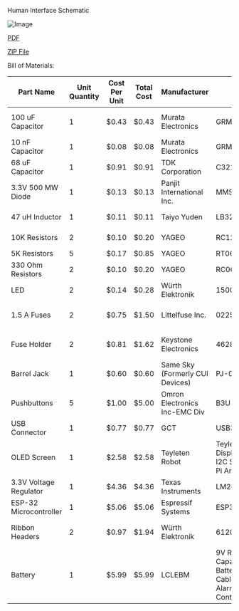 Human Interface Schematic

![Image](https://github.com/user-attachments/assets/022fcd61-9c8a-4d45-aeb1-e553ebc384b9)

[PDF](https://github.com/user-attachments/files/19080059/EGR314Schem3.42.5.pdf)

[ZIP File](https://github.com/ibmyers2/EGR314_Team309_IBM/raw/refs/heads/main/EGR314HI.zip)

Bill of Materials:

| Part Name              | Unit Quantity | Cost Per Unit | Total Cost | Manufacturer                    | Manufacturer Part #                                                                                                                                                                                      | Vendor Link                                                                                                                                                             | Datasheet Link                                                                                                        | Supplier | Supplier Part #               | # Ordered | Date Ordered | #Received | Surplus | Designator              |
|------------------------|---------------|---------------|------------|---------------------------------|----------------------------------------------------------------------------------------------------------------------------------------------------------------------------------------------------------|-------------------------------------------------------------------------------------------------------------------------------------------------------------------------|-----------------------------------------------------------------------------------------------------------------------|----------|-------------------------------|-----------|--------------|-----------|---------|-------------------------|
| 100 uF Capacitor       | 1             | $0.43         | $0.43      | Murata Electronics              | GRM31CD80J107MEA8K                                                                                                                                                                                       | https://www.digikey.com/en/products/detail/murata-electronics/GRM31CD80J107MEA8K/13905021                                                                               | https://www.murata.com/en-us/api/pdfdownloadapi?cate=luCeramicCapacitorsSMD&partno=GRM31CD80J107MEA8%23               | Digikey  | 490-GRM31CD80J107MEA8KTR-ND   | 3         | 2/28         | 0         | -3      | C1                      |
| 10 nF Capacitor        | 1             | $0.08         | $0.08      | Murata Electronics              | GRM155R71C103KA01D                                                                                                                                                                                       | https://www.digikey.com/en/products/detail/murata-electronics/GRM155R71C103KA01D/587215                                                                                 | https://search.murata.co.jp/Ceramy/image/img/A01X/G101/ENG/GRM155R71C103KA01-01.pdf                                   | Digikey  | 490-1313-2-ND                 | 3         | 2/28         | 0         | -3      | C2                      |
| 68 uF Capacitor        | 1             | $0.91         | $0.91      | TDK Corporation                 | C3216X5R0J686M160AB                                                                                                                                                                                      | https://www.digikey.com/en/products/detail/tdk-corporation/C3216X5R0J686M160AB/3951907                                                                                  | https://product.tdk.com/system/files/dam/doc/product/capacitor/ceramic/mlcc/catalog/mlcc_commercial_general_en.pdf    | Digikey  | 445-14671-2-ND                | 3         | 2/28         | 0         | -3      | C3                      |
| 3.3V 500 MW Diode      | 1             | $0.13         | $0.13      | Panjit International Inc.       | MMSZ5226B_R1_00001                                                                                                                                                                                       | https://www.digikey.com/en/products/detail/panjit-international-inc/MMSZ5226B-R1-00001/14660759                                                                         | https://www.panjit.com.tw/upload/datasheet/MMSZ5221B_SERIES.pdf                                                       | Digikey  | 3757-MMSZ5226B_R1_00001TR-ND  | 3         | 2/28         | 0         | -3      | D1                      |
| 47 uH Inductor         | 1             | $0.11         | $0.11      | Taiyo Yuden                     | LB3218T470K                                                                                                                                                                                              | https://www.digikey.com/en/products/detail/taiyo-yuden/LB3218T470K/1788929                                                                                              | https://mm.digikey.com/Volume0/opasdata/d220001/medias/docus/610/LB3218T470K_SS.pdf                                   | Digikey  | 587-2037-2-ND                 | 3         | 2/28         | 0         | -3      | L1                      |
| 10K Resistors          | 2             | $0.10         | $0.20      | YAGEO                           | RC1206FR-0710KL                                                                                                                                                                                          | https://www.digikey.com/en/products/detail/yageo/RC1206FR-0710KL/728483                                                                                                 | https://www.yageo.com/upload/media/product/products/datasheet/rchip/PYu-RC_Group_51_RoHS_L_12.pdf                     | Digikey  | 311-10.0KFRTR-ND              | 6         | 2/28         | 0         | -6      | R1,R2                   |
| 5K Resistors           | 5             | $0.17         | $0.85      | YAGEO                           | RT0603BRE075KL                                                                                                                                                                                           | https://www.digikey.com/en/products/detail/yageo/RT0603BRE075KL/7708365                                                                                                 | https://www.yageo.com/upload/media/product/app/datasheet/rchip/pyu-rt_1-to-0.01_rohs_l.pdf                            | Digikey  | 13-RT0603BRE075KLTR-ND        | 15        | 2/28         | 0         | -15     | R3,R4,R5,R6,R7          |
| 330 Ohm Resistors      | 2             | $0.10         | $0.20      | YAGEO                           | RC0603JR-07330RL                                                                                                                                                                                         | https://www.digikey.com/en/products/detail/yageo/RC0603JR-07330RL/726769                                                                                                | https://www.yageo.com/upload/media/product/products/datasheet/rchip/PYu-RC_Group_51_RoHS_L_12.pdf                     | Digikey  | 311-330GRTR-ND                | 6         | 2/28         | 0         | -6      | R8, R9                  |
| LED                    | 2             | $0.14         | $0.28      | Würth Elektronik                | 150060GS75000                                                                                                                                                                                            | https://www.digikey.com/en/products/detail/w%C3%BCrth-elektronik/150060GS75000/4489898                                                                                  | https://www.we-online.com/components/products/datasheet/150060GS75000.pdf                                             | Digikey  | 732-4971-2-ND                 | 6         | 2/28         | 0         | -6      | D2, D3                  |
| 1.5 A Fuses            | 2             | $0.75         | $1.50      | Littelfuse Inc.                 | 022501.5MXP                                                                                                                                                                                              | https://www.digikey.com/en/products/detail/littelfuse-inc/022501.5MXP/777788?&utm_adgroup=&utm_term=&utm_content=&gad_source=1                                          | https://www.littelfuse.com/assetdocs/littelfuse-fuse-224-225-datasheet?assetguid=26e6ad94-5fb7-4bad-acf6-da1c91c16d87 | Digikey  | F4663-ND                      | 6         | 2/28         | 0         | -6      | F1, F2                  |
| Fuse Holder            | 2             | $0.81         | $1.62      | Keystone Electronics            | 4628                                                                                                                                                                                                     | https://www.digikey.com/en/products/detail/keystone-electronics/4628/2137316?&utm_adgroup=&utm_term=&utm_content=&gad_source=1                                          | https://www.keyelco.com/userAssets/file/M65p44.pdf                                                                    | Digikey  | 36-4628-ND                    | 6         | 2/28         | 0         | -6      | F1, F2                  |
| Barrel Jack            | 1             | $0.60         | $0.60      | Same Sky (Formerly CUI Devices) | PJ-037A                                                                                                                                                                                                  | https://www.digikey.com/en/products/detail/same-sky-formerly-cui-devices/PJ-037A/1644545                                                                                | https://www.cuidevices.com/product/resource/pj-037a.pdf                                                               | Digikey  | CP-037A-ND                    | 3         | 2/28         | 0         | -3      | J1                      |
| Pushbuttons            | 5             | $1.00         | $5.00      | Omron Electronics Inc-EMC Div   | B3U-1000P                                                                                                                                                                                                | https://www.digikey.com/en/products/detail/omron-electronics-inc-emc-div/B3U-1000P/1534338                                                                              | https://omronfs.omron.com/en_US/ecb/products/pdf/en-b3u.pdf                                                           | Digikey  | SW1020TR-ND                   | 15        | 2/28         | 0         | -3      | SW1, SW2, SW3, SW4, SW5 |
| USB Connector          | 1             | $0.77         | $0.77      | GCT                             | USB3131-30-0230-A                                                                                                                                                                                        | https://www.digikey.com/en/products/detail/gct/USB3131-30-0230-A/9859642                                                                                                | https://gct.co/files/specs/usb3131-spec.pdf                                                                           | Digikey  | 2073-USB3131-30-0230-ATR-ND   | 0         | 2/28         | 0         | 0       | J2                      |
| OLED Screen            | 1             | $2.58         | $2.58      | Teyleten Robot                  | Teyleten Robot 0.96 inch LCD OLED Display Board Module 12864 128X64 IIC I2C SSD1306 Driver 4 Pins for Raspberry Pi Arduino(5pcs, White Light)                                                            | https://www.amazon.com/Teyleten-Robot-Display-SSD1306-Raspberry/dp/B0CN373JF4                                                                                           | https://www.amazon.com/stores/TeyletenRobot/page/DFDBA3C7-4121-4BCB-81FA-81C7FFF2F3E0                                 | Amazon   | N/A                           | 0         | 2/28         | 0         | 0       | X1                      |
| 3.3V Voltage Regulator | 1             | $4.36         | $4.36      | Texas Instruments               | LM2675MX-3.3/NOPB                                                                                                                                                                                        | https://www.digikey.com/en/products/detail/texas-instruments/LM2675MX-3-3-NOPB/366907                                                                                   | https://www.ti.com/general/docs/suppproductinfo.tsp?distId=10&gotoUrl=https%3A%2F%2Fwww.ti.com%2Flit%2Fgpn%2Flm2675   | Digikey  | LM2675MX-3.3/NOPBTR-ND        | 3         | 2/28         | 0         | -3      | U1                      |
| ESP-32 Microcontroller | 1             | $5.06         | $5.06      | Espressif Systems               | ESP32-S3-WROOM-1-N4                                                                                                                                                                                      | https://www.digikey.com/en/products/detail/espressif-systems/ESP32-S3-WROOM-1-N4/16162639                                                                               | https://www.espressif.com/sites/default/files/documentation/esp32-s3-wroom-1_wroom-1u_datasheet_en.pdf                | Digikey  | 1965-ESP32-S3-WROOM-1-N4TR-ND | 0         | 2/28         | 0         | 0       | U2                      |
| Ribbon Headers         | 2             | $0.97         | $1.94      | Würth Elektronik                | 61200821621                                                                                                                                                                                              | https://www.digikey.com/en/products/detail/w-rth-elektronik/61200821621/4846916?&utm_adgroup=&utm_term=&utm_content=&gad_source=1\                                      | https://www.we-online.com/components/products/datasheet/61200821621.pdf                                               | Digikey  | 732-5395-ND                   | 6         | 2/28         | 0         | -6      | A1, A2                  |
| Battery                | 1             | $5.99         | $5.99      | LCLEBM                          | 9V Rechargeable Batteries, 1300mAh High Capacity Lithium-ion Long Lasting 9 Volt Batteries with 2 in 1 USB C Fast Charging Cable for Smoke Alarms,Microphone,Multimeters,Toys,Game Controllers (2 Count) | https://www.amazon.com/PAISUE-Rechargeable-Lithium-ion-Multimeter-Microphone/dp/B0B248DSFG?source=ps-sl-shoppingads-lpcontext&ref_=fplfs&smid=A2WEVNKRB72JGE&gQT=1&th=1 | https://www.amazon.com/stores/LCLEBM/page/EAF08C0E-7600-41D2-89CC-C505C3649A70/feed                                   | Amazon   | n/a                           | 2         | 2/28         | 0         | -2      |                         |

